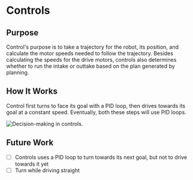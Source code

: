 # Controls #

## Purpose ##
Control's purpose is to take a trajectory for the robot, its position, and calculate the motor speeds needed to follow
the trajectory. Besides calculating the speeds for the drive motors, controls also determines whether to run the intake
or outtake based on the plan generated by planning.

## How It Works ##
Control first turns to face its goal with a PID loop, then drives towards its goal at a constant speed. Eventually, both
these steps will use PID loops.

![Decision-making in controls.](img/controls-flowchart.svg)

## Future Work ##
- [ ] Controls uses a PID loop to turn towards its next goal, but not to drive towards it yet
- [ ] Turn while driving straight
